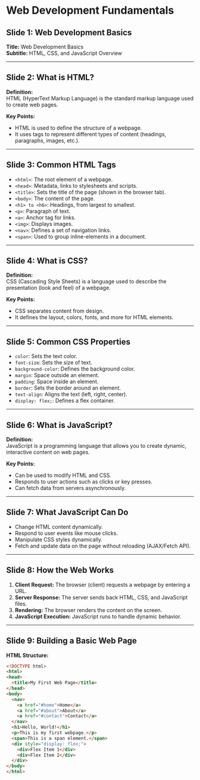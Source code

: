 # Web Development Fundamentals

## Slide 1: Web Development Basics
**Title:** Web Development Basics  
**Subtitle:** HTML, CSS, and JavaScript Overview

---

## Slide 2: What is HTML?

**Definition:**  
HTML (HyperText Markup Language) is the standard markup language used to create web pages.

**Key Points:**  
- HTML is used to define the structure of a webpage.
- It uses tags to represent different types of content (headings, paragraphs, images, etc.).

---

## Slide 3: Common HTML Tags

- `<html>`: The root element of a webpage.
- `<head>`: Metadata, links to stylesheets and scripts.
- `<title>`: Sets the title of the page (shown in the browser tab).
- `<body>`: The content of the page.
- `<h1> to <h6>`: Headings, from largest to smallest.
- `<p>`: Paragraph of text.
- `<a>`: Anchor tag for links.
- `<img>`: Displays images.
- `<nav>`: Defines a set of navigation links.
- `<span>`: Used to group inline-elements in a document.

---

## Slide 4: What is CSS?

**Definition:**  
CSS (Cascading Style Sheets) is a language used to describe the presentation (look and feel) of a webpage.

**Key Points:**  
- CSS separates content from design.
- It defines the layout, colors, fonts, and more for HTML elements.

---

## Slide 5: Common CSS Properties

- `color`: Sets the text color.
- `font-size`: Sets the size of text.
- `background-color`: Defines the background color.
- `margin`: Space outside an element.
- `padding`: Space inside an element.
- `border`: Sets the border around an element.
- `text-align`: Aligns the text (left, right, center).
- `display: flex;`: Defines a flex container.

---

## Slide 6: What is JavaScript?

**Definition:**  
JavaScript is a programming language that allows you to create dynamic, interactive content on web pages.

**Key Points:**  
- Can be used to modify HTML and CSS.
- Responds to user actions such as clicks or key presses.
- Can fetch data from servers asynchronously.

---

## Slide 7: What JavaScript Can Do

- Change HTML content dynamically.
- Respond to user events like mouse clicks.
- Manipulate CSS styles dynamically.
- Fetch and update data on the page without reloading (AJAX/Fetch API).

---

## Slide 8: How the Web Works

1. **Client Request:** The browser (client) requests a webpage by entering a URL.
2. **Server Response:** The server sends back HTML, CSS, and JavaScript files.
3. **Rendering:** The browser renders the content on the screen.
4. **JavaScript Execution:** JavaScript runs to handle dynamic behavior.

---

## Slide 9: Building a Basic Web Page

**HTML Structure:**

```html
<!DOCTYPE html>
<html>
<head>
  <title>My First Web Page</title>
</head>
<body>
  <nav>
    <a href="#home">Home</a>
    <a href="#about">About</a>
    <a href="#contact">Contact</a>
  </nav>
  <h1>Hello, World!</h1>
  <p>This is my first webpage.</p>
  <span>This is a span element.</span>
  <div style="display: flex;">
    <div>Flex Item 1</div>
    <div>Flex Item 2</div>
  </div>
</body>
</html>